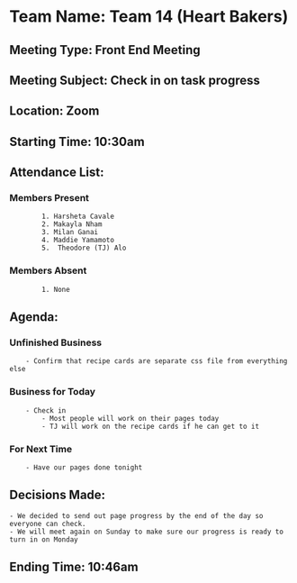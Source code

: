# Team Name: Team 14 (Heart Bakers)
## Meeting Type: Front End Meeting
## Meeting Subject: Check in on task progress
## Location: Zoom
## Starting Time: 10:30am
## Attendance List:
###     Members Present
            1. Harsheta Cavale
            2. Makayla Nham
            3. Milan Ganai
            4. Maddie Yamamoto
            5.  Theodore (TJ) Alo
###     Members Absent
            1. None
## Agenda:
###     Unfinished Business
        - Confirm that recipe cards are separate css file from everything else
###     Business for Today
        - Check in 
            - Most people will work on their pages today
            - TJ will work on the recipe cards if he can get to it
###     For Next Time
        - Have our pages done tonight
## Decisions Made:
    - We decided to send out page progress by the end of the day so everyone can check. 
    - We will meet again on Sunday to make sure our progress is ready to turn in on Monday
## Ending Time: 10:46am
